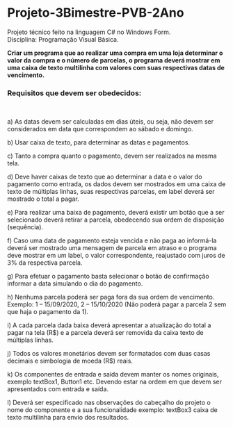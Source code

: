 # Projeto-3Bimestre-PVB-2Ano
Projeto técnico feito na linguagem C# no Windows Form.<br/>
Disciplina: Programação Visual Básica.<br/>

**Criar um programa que ao realizar uma compra em uma loja determinar o valor
da compra e o número de parcelas, o programa deverá mostrar em uma caixa
de texto multilinha com valores com suas respectivas datas de vencimento.**
<br/>

### Requisitos que devem ser obedecidos:
<br/>

a) As datas devem ser calculadas em dias úteis, ou seja, não devem ser
considerados em data que correspondem ao sábado e domingo.

b) Usar caixa de texto, para determinar as datas e pagamentos.

c) Tanto a compra quanto o pagamento, devem ser realizados na mesma
tela.

d) Deve haver caixas de texto que ao determinar a data e o valor do
pagamento como entrada, os dados devem ser mostrados em uma caixa
de texto de múltiplas linhas, suas respectivas parcelas, em label deverá
ser mostrado o total a pagar.

e) Para realizar uma baixa de pagamento, deverá existir um botão que a ser
selecionado deverá retirar a parcela, obedecendo sua ordem de
disposição (sequência).

f) Caso uma data de pagamento esteja vencida e não paga ao informá-la
deverá ser mostrado uma mensagem de parcela em atraso e o programa
deve mostrar em um label, o valor correspondente, reajustado com juros
de 3% da respectiva parcela.

g) Para efetuar o pagamento basta selecionar o botão de confirmação
informar a data simulando o dia do pagamento.

h) Nenhuma parcela poderá ser paga fora da sua ordem de vencimento.<br/>
Exemplo: 1 – 15/09/2020, 2 – 15/10/2020 (Não poderá pagar a parcela 2
sem que haja o pagamento da 1).

i) A cada parcela dada baixa deverá apresentar a atualização do total a
pagar na tela (R$) e a parcela deverá ser removida da caixa texto de
múltiplas linhas.

j) Todos os valores monetários devem ser formatados com duas casas
decimais e simbologia de moeda (R$) reais.

k) Os componentes de entrada e saída devem manter os nomes originais,
exemplo textBox1, Button1 etc. Devendo estar na ordem em que devem
ser apresentados com entrada e saída.

l) Deverá ser especificado nas observações do cabeçalho do projeto o
nome do componente e a sua funcionalidade exemplo: textBox3 caixa de
texto multilinha para envio dos resultados.


